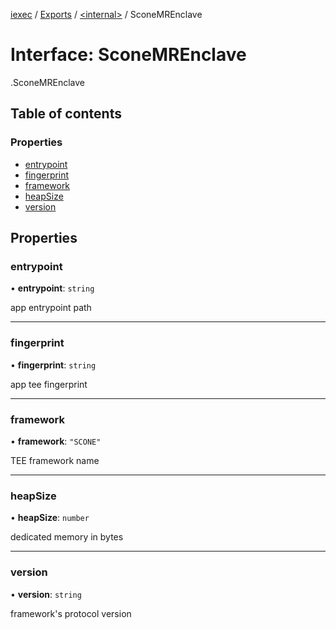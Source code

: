 [iexec](../README.md) / [Exports](../modules.md) / [<internal\>](../modules/internal_.md) / SconeMREnclave

# Interface: SconeMREnclave

[<internal>](../modules/internal_.md).SconeMREnclave

## Table of contents

### Properties

- [entrypoint](internal_.SconeMREnclave.md#entrypoint)
- [fingerprint](internal_.SconeMREnclave.md#fingerprint)
- [framework](internal_.SconeMREnclave.md#framework)
- [heapSize](internal_.SconeMREnclave.md#heapsize)
- [version](internal_.SconeMREnclave.md#version)

## Properties

### entrypoint

• **entrypoint**: `string`

app entrypoint path

___

### fingerprint

• **fingerprint**: `string`

app tee fingerprint

___

### framework

• **framework**: ``"SCONE"``

TEE framework name

___

### heapSize

• **heapSize**: `number`

dedicated memory in bytes

___

### version

• **version**: `string`

framework's protocol version
